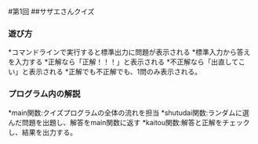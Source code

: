 #第1回
##サザエさんクイズ
### 遊び方
*コマンドラインで実行すると標準出力に問題が表示される
*標準入力から答えを入力する
*正解なら「正解！！！」と表示される
*不正解なら「出直してこい」と表示される
*正解でも不正解でも、1問のみ表示される。
### プログラム内の解説
*main関数:クイズプログラムの全体の流れを担当
*shutudai関数:ランダムに選んだ問題を出題し、解答をmain関数に返す
*kaitou関数:解答と正解をチェックし、結果を出力する。

